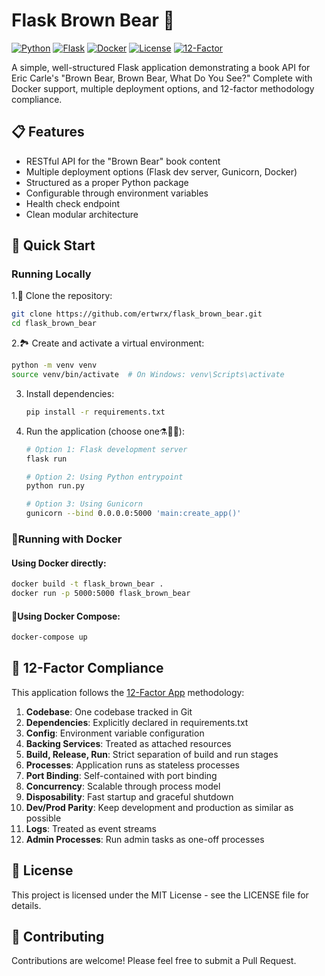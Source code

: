 # Flask Brown Bear 🐻

[![Python](https://img.shields.io/badge/python-3.9+-blue.svg)](https://www.python.org/downloads/)
[![Flask](https://img.shields.io/badge/flask-2.0+-green.svg)](https://flask.palletsprojects.com/)
[![Docker](https://img.shields.io/badge/docker-ready-blue.svg)](https://www.docker.com/)
[![License](https://img.shields.io/badge/license-MIT-yellow.svg)](https://opensource.org/licenses/MIT)
[![12-Factor](https://img.shields.io/badge/12--factor-compliant-brightgreen.svg)](https://12factor.net/)

A simple, well-structured Flask application demonstrating a book API for Eric Carle's "Brown Bear, Brown Bear, What Do You See?" Complete with Docker support, multiple deployment options, and 12-factor methodology compliance.

## 📋 Features

- RESTful API for the "Brown Bear" book content
- Multiple deployment options (Flask dev server, Gunicorn, Docker)
- Structured as a proper Python package
- Configurable through environment variables
- Health check endpoint
- Clean modular architecture

## 🚀 Quick Start

### Running Locally

1.🐏 Clone the repository:
   ```bash
   git clone https://github.com/ertwrx/flask_brown_bear.git
   cd flask_brown_bear
   ```

2.🏞️ Create and activate a virtual environment:
   ```bash
   python -m venv venv
   source venv/bin/activate  # On Windows: venv\Scripts\activate
   ```

3. Install dependencies:
   ```bash
   pip install -r requirements.txt
   ```

4. Run the application (choose one⚗️🐍🦄):
   ```bash
   # Option 1: Flask development server
   flask run
   
   # Option 2: Using Python entrypoint
   python run.py
   
   # Option 3: Using Gunicorn
   gunicorn --bind 0.0.0.0:5000 'main:create_app()'
   ```

### 🐋Running with Docker

#### Using Docker directly:
```bash
docker build -t flask_brown_bear .
docker run -p 5000:5000 flask_brown_bear
```

#### 🐙Using Docker Compose:
```bash
docker-compose up
```



## 🔄 12-Factor Compliance

This application follows the [12-Factor App](https://12factor.net/) methodology:

1. **Codebase**: One codebase tracked in Git
2. **Dependencies**: Explicitly declared in requirements.txt
3. **Config**: Environment variable configuration
4. **Backing Services**: Treated as attached resources
5. **Build, Release, Run**: Strict separation of build and run stages
6. **Processes**: Application runs as stateless processes
7. **Port Binding**: Self-contained with port binding
8. **Concurrency**: Scalable through process model
9. **Disposability**: Fast startup and graceful shutdown
10. **Dev/Prod Parity**: Keep development and production as similar as possible
11. **Logs**: Treated as event streams
12. **Admin Processes**: Run admin tasks as one-off processes

## 📜 License

This project is licensed under the MIT License - see the LICENSE file for details.

## 🤝 Contributing

Contributions are welcome! Please feel free to submit a Pull Request.
